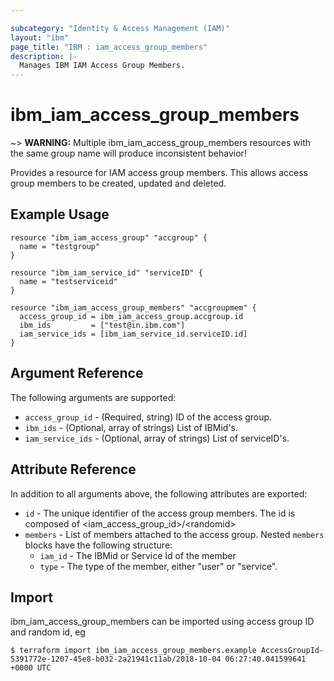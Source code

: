 ```yaml
---

subcategory: "Identity & Access Management (IAM)"
layout: "ibm"
page_title: "IBM : iam_access_group_members"
description: |-
  Manages IBM IAM Access Group Members.
---
```


# ibm\_iam_access_group_members


~> **WARNING:** Multiple ibm_iam_access_group_members resources with the same group name will produce inconsistent behavior!

Provides a resource for IAM access group members. This allows access group members to be created, updated and deleted.

## Example Usage

```hcl
resource "ibm_iam_access_group" "accgroup" {
  name = "testgroup"
}

resource "ibm_iam_service_id" "serviceID" {
  name = "testserviceid"
}

resource "ibm_iam_access_group_members" "accgroupmem" {
  access_group_id = ibm_iam_access_group.accgroup.id
  ibm_ids         = ["test@in.ibm.com"]
  iam_service_ids = [ibm_iam_service_id.serviceID.id]
}

```

## Argument Reference

The following arguments are supported:

* `access_group_id` - (Required, string) ID of the access group.
* `ibm_ids` - (Optional, array of strings) List of IBMid's.
* `iam_service_ids` - (Optional, array of strings) List of serviceID's.  
  

## Attribute Reference

In addition to all arguments above, the following attributes are exported:

* `id` - The unique identifier of the access group members. The id is composed of \<iam_access_group_id\>/\<randomid\>
* `members` - List of members attached to the access group.
Nested `members` blocks have the following structure:
  * `iam_id` - The IBMid or Service Id of the member
  * `type` - The type of the member, either "user" or "service".

## Import

ibm_iam_access_group_members can be imported using access group ID and random id, eg

```
$ terraform import ibm_iam_access_group_members.example AccessGroupId-5391772e-1207-45e8-b032-2a21941c11ab/2018-10-04 06:27:40.041599641 +0000 UTC
```